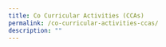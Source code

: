 ```yaml
---
title: Co Curricular Activities (CCAs)
permalink: /co-curricular-activities-ccas/
description: ""
---
```

